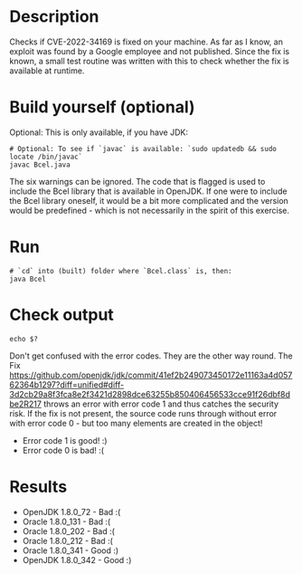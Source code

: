 # Description

Checks if CVE-2022-34169 is fixed on your machine. As far as I know, an exploit was found by a Google employee and not published. Since the fix is known, a small test routine was written with this to check whether the fix is available at runtime.

# Build yourself (optional)

Optional: This is only available, if you have JDK:

```
# Optional: To see if `javac` is available: `sudo updatedb && sudo locate /bin/javac`
javac Bcel.java
```

The six warnings can be ignored. The code that is flagged is used to include the Bcel library that is available in OpenJDK. If one were to include the Bcel library oneself, it would be a bit more complicated and the version would be predefined - which is not necessarily in the spirit of this exercise.

# Run

```
# `cd` into (built) folder where `Bcel.class` is, then:
java Bcel
```

# Check output


```
echo $?
```

Don't get confused with the error codes. They are the other way round. The Fix https://github.com/openjdk/jdk/commit/41ef2b249073450172e11163a4d05762364b1297?diff=unified#diff-3d2cb29a8f3fca8e2f3421d2898dce63255b850406456533cce91f26dbf8dbe2R217 throws an error with error code 1 and thus catches the security risk. If the fix is not present, the source code runs through without error with error code 0 - but too many elements are created in the object!

* Error code 1 is good! :)
* Error code 0 is bad! :(

# Results

* OpenJDK 1.8.0_72 - Bad :(
* Oracle 1.8.0_131 - Bad :(
* Oracle 1.8.0_202 - Bad :(
* Oracle 1.8.0_212 - Bad :(
* Oracle 1.8.0_341 - Good :)
* OpenJDK 1.8.0_342 - Good :)

